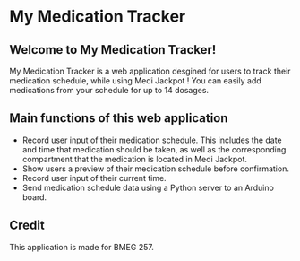 # My Medication Tracker
## Welcome to My Medication Tracker!
My Medication Tracker is a web application desgined for users to track their medication schedule, while using Medi Jackpot ! You can easily add medications from your schedule for up to 14 dosages.

## Main functions of this web application
- Record user input of their medication schedule. This includes the date and time that medication should be taken, as well as the corresponding compartment that the medication is located in Medi Jackpot.
- Show users a preview of their medication schedule before confirmation.
- Record user input of their current time.
- Send medication schedule data using a Python server to an Arduino board.

## Credit
This application is made for BMEG 257.
